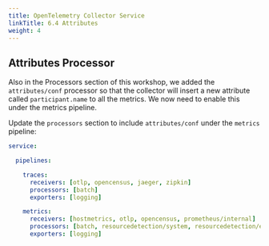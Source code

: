 ```yaml
---
title: OpenTelemetry Collector Service
linkTitle: 6.4 Attributes
weight: 4
---
```


## Attributes Processor

Also in the Processors section of this workshop, we added the `attributes/conf` processor so that the collector will insert a new attribute called `participant.name` to all the metrics. We now need to enable this under the metrics pipeline.

Update the `processors` section to include `attributes/conf` under the `metrics` pipeline:

```yaml {hl_lines="12"}
service:

  pipelines:

    traces:
      receivers: [otlp, opencensus, jaeger, zipkin]
      processors: [batch]
      exporters: [logging]

    metrics:
      receivers: [hostmetrics, otlp, opencensus, prometheus/internal]
      processors: [batch, resourcedetection/system, resourcedetection/ec2, attributes/conf]
      exporters: [logging]
```
